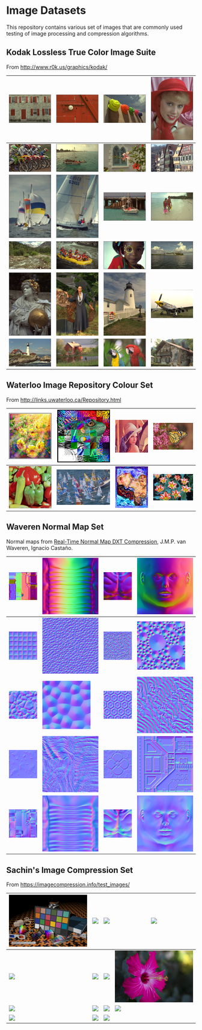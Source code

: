 # Image Datasets

This repository contains various set of images that are commonly used testing of image processing and compression algorithms.

## Kodak Lossless True Color Image Suite

From http://www.r0k.us/graphics/kodak/

| <img src="kodak\kodim01.png" /> | <img src="kodak\kodim02.png" /> | <img src="kodak\kodim03.png" /> | <img src="kodak\kodim04.png" /> |
|---------------------------------|---------------------------------|---------------------------------|---------------------------------|
| <img src="kodak\kodim05.png" /> | <img src="kodak\kodim06.png" /> | <img src="kodak\kodim07.png" /> | <img src="kodak\kodim08.png" /> |
| <img src="kodak\kodim09.png" /> | <img src="kodak\kodim10.png" /> | <img src="kodak\kodim11.png" /> | <img src="kodak\kodim12.png" /> |
| <img src="kodak\kodim13.png" /> | <img src="kodak\kodim14.png" /> | <img src="kodak\kodim15.png" /> | <img src="kodak\kodim16.png" /> |
| <img src="kodak\kodim17.png" /> | <img src="kodak\kodim18.png" /> | <img src="kodak\kodim19.png" /> | <img src="kodak\kodim20.png" /> |
| <img src="kodak\kodim21.png" /> | <img src="kodak\kodim22.png" /> | <img src="kodak\kodim23.png" /> | <img src="kodak\kodim24.png" /> |


## Waterloo Image Repository Colour Set

From http://links.uwaterloo.ca/Repository.html

| <img src="waterloo\clegg.png" />   | <img src="waterloo\frymire.png" /> | <img src="waterloo\lena.png" />    | <img src="waterloo\monarch.png" /> |
|------------------------------------|------------------------------------|------------------------------------|------------------------------------|
| <img src="waterloo\peppers.png" /> | <img src="waterloo\sail.png" />    | <img src="waterloo\serrano.png" /> | <img src="waterloo\tulips.png" />  |


## Waveren Normal Map Set

Normal maps from [Real-Time Normal Map DXT Compression](https://www.mrelusive.com/publications/papers/Real-Time-Normal-Map-Dxt-Compression.pdf), J.M.P. van Waveren, Ignacio Castaño.

| <img src="waveren\nmap\01_arcade.png" />  | <img src="waveren\nmap\02_tentacle.png" />  | <img src="waveren\nmap\03_chest.png" />    | <img src="waveren\nmap\04_face.png" />       |
|-------------------------------------------|---------------------------------------------|--------------------------------------------|----------------------------------------------|
| <img src="waveren\tnmap\01_dot1.png" />   | <img src="waveren\tnmap\02_dot2.png" />     | <img src="waveren\tnmap\03_dot3.png" />    | <img src="waveren\tnmap\04_dot4.png" />      |
| <img src="waveren\tnmap\05_lumpy.png" />  | <img src="waveren\tnmap\06_voronoi.png" />  | <img src="waveren\tnmap\07_turtle.png" />  | <img src="waveren\tnmap\08_normalmap.png" /> |
| <img src="waveren\tnmap\09_metal.png" />  | <img src="waveren\tnmap\10_skin.png" />     | <img src="waveren\tnmap\11_onetile.png" /> | <img src="waveren\tnmap\12_barrel.png" />    |
| <img src="waveren\tnmap\13_arcade.png" /> | <img src="waveren\tnmap\14_tentacle.png" /> | <img src="waveren\tnmap\15_chest.png" />   | <img src="waveren\tnmap\16_face.png" />      |

## Sachin's Image Compression Set

From https://imagecompression.info/test_images/

| <img src="sachin\artificial.png" />         | <img src="sachin\big_building.png" />   | <img src="sachin\big_tree.png" />        | <img src="sachin\bridge.png" />            |
|---------------------------------------------|-----------------------------------------|------------------------------------------|--------------------------------------------|
| <img src="sachin\cathedral.png" />          | <img src="sachin\deer.png" />           | <img src="sachin\fireworks.png" />       | <img src="sachin\flower_foveon.png" />     |
| <img src="sachin\hdr.png" />                | <img src="sachin\leaves_iso_200.png" /> | <img src="sachin\leaves_iso_1600.png" /> | <img src="sachin\nightshot_iso_100.png" /> |
| <img src="sachin\nightshot_iso_1600.png" /> | <img src="sachin\spider_web.png" />     | <img src="sachin\zone_plate.png" />      |                                            |
